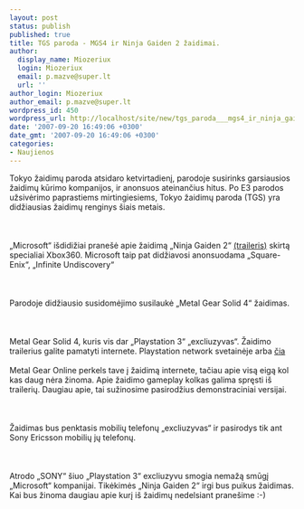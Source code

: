 ```yaml
---
layout: post
status: publish
published: true
title: TGS paroda - MGS4 ir Ninja Gaiden 2 žaidimai.
author:
  display_name: Miozeriux
  login: Miozeriux
  email: p.mazve@super.lt
  url: ''
author_login: Miozeriux
author_email: p.mazve@super.lt
wordpress_id: 450
wordpress_url: http://localhost/site/new/tgs_paroda___mgs4_ir_ninja_gaiden_2_zaidimai/
date: '2007-09-20 16:49:06 +0300'
date_gmt: '2007-09-20 16:49:06 +0300'
categories:
- Naujienos
---
```

<p>Tokyo žaidimų paroda atsidaro ketvirtadienį, parodoje susirinks garsiausios žaidimų kūrimo kompanijos, ir anonsuos ateinančius hitus. Po E3 parodos užsivėrimo paprastiems mirtingiesiems, Tokyo žaidimų paroda (TGS) yra didžiausias žaidimų renginys šiais metais.<br />
<br><br />
<br>„Microsoft“ išdidižiai pranešė apie žaidimą „Ninja Gaiden 2“ <a class="ns" href="http://www.youtube.com/watch?v=PM-TF2j3U0g">(traileris)</a> skirtą specialiai Xbox360. Microsoft taip pat didžiavosi anonsuodama „Square-Enix“, „Infinite Undiscovery“<br />
<br><br />
<br>Parodoje didžiausio susidomėjimo susilaukė „Metal Gear Solid 4“ žaidimas.<br />
<br><br />
<br>Metal Gear Solid 4, kuris vis dar „Playstation 3“ „excliuzyvas“. Žaidimo trailerius galite pamatyti internete. Playstation network svetainėje arba <a class="ns" href=" http://www.youtube.com/watch?v=Kom-DrrdhnA">čia</a><br />
<br>Metal Gear Online perkels tave į žaidimą internete, tačiau apie visą eigą kol kas daug nėra žinoma. Apie žaidimo gameplay kolkas galima spręsti iš trailerių. Daugiau apie, tai sužinosime pasirodžius demonstraciniai versijai.<br />
<br><br />
<br>Žaidimas bus penktasis mobilių telefonų „excliuzyvas“ ir pasirodys tik ant Sony Ericsson mobilių jų telefonų.<br />
<br><br />
<br>Atrodo „SONY“ šiuo „Playstation 3“ excliuzyvu smogia nemažą smūgį „Microsoft“ kompanijai. Tikėkimės „Ninja Gaiden 2“ irgi bus puikus žaidimas. Kai bus žinoma daugiau apie kurį iš žaidimų nedelsiant pranešime :-)<br />
<br></p>
